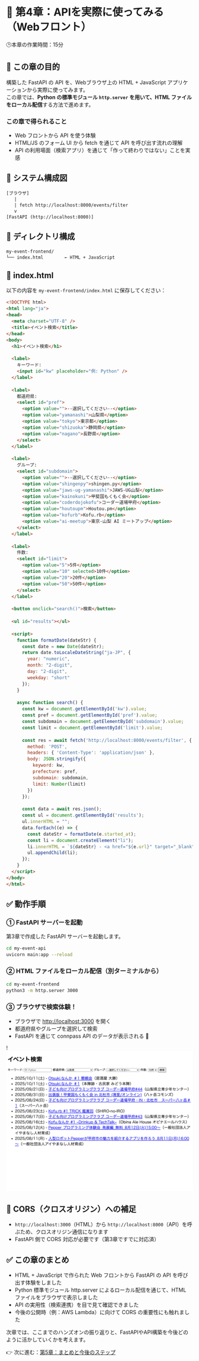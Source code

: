 # 📘 第4章：APIを実際に使ってみる（Webフロント）
🕒本章の作業時間：15分

## 🎯 この章の目的
構築した FastAPI の API を、Webブラウザ上の HTML + JavaScript アプリケーションから実際に使ってみます。  
この章では、**Python の標準モジュール `http.server` を用いて、HTML ファイルをローカル配信**する方法で進めます。

### この章で得られること

* Web フロントから API を使う体験
* HTML/JS のフォーム UI から fetch を通じて API を呼び出す流れの理解
* API の利用場面（検索アプリ）を通じて「作って終わりではない」ことを実感

## 🧭 システム構成図

```plaintext
[ブラウザ]
   |
   | fetch http://localhost:8000/events/filter
   v
[FastAPI (http://localhost:8000)]
```

## 🧱 ディレクトリ構成

```plaintext
my-event-frontend/
└── index.html        ← HTML + JavaScript
```

## 📄 index.html
以下の内容を `my-event-frontend/index.html` に保存してください：

```html
<!DOCTYPE html>
<html lang="ja">
<head>
  <meta charset="UTF-8" />
  <title>イベント検索</title>
</head>
<body>
  <h1>イベント検索</h1>

  <label>
    キーワード:
    <input id="kw" placeholder="例: Python" />
  </label>

  <label>
    都道府県:
    <select id="pref">
      <option value="">--選択してください--</option>
      <option value="yamanashi">山梨県</option>
      <option value="tokyo">東京都</option>
      <option value="shizuoka">静岡県</option>
      <option value="nagano">長野県</option>
    </select>
  </label>

  <label>
    グループ:
    <select id="subdomain">
      <option value="">--選択してください--</option>
      <option value="shingenpy">shingen.py</option>
      <option value="jaws-ug-yamanashi">JAWS-UG山梨</option>
      <option value="kainokuni">甲斐国もくもく会</option>
      <option value="coderdojokofu">コーダー道場甲府</option>
      <option value="houtoupm">Houtou.pm</option>
      <option value="kofurb">Kofu.rb</option>
      <option value="ai-meetup">東京-山梨 AI ミートアップ</option>
    </select>
  </label>

  <label>
    件数:
    <select id="limit">
      <option value="5">5件</option>
      <option value="10" selected>10件</option>
      <option value="20">20件</option>
      <option value="50">50件</option>
    </select>
  </label>

  <button onclick="search()">検索</button>

  <ul id="results"></ul>

  <script>
    function formatDate(dateStr) {
      const date = new Date(dateStr);
      return date.toLocaleDateString("ja-JP", {
        year: "numeric",
        month: "2-digit",
        day: "2-digit",
        weekday: "short"
      });
    }

    async function search() {
      const kw = document.getElementById('kw').value;
      const pref = document.getElementById('pref').value;
      const subdomain = document.getElementById('subdomain').value;
      const limit = document.getElementById('limit').value;

      const res = await fetch('http://localhost:8000/events/filter', {
        method: 'POST',
        headers: { 'Content-Type': 'application/json' },
        body: JSON.stringify({
          keyword: kw,
          prefecture: pref,
          subdomain: subdomain,
          limit: Number(limit)
        })
      });

      const data = await res.json();
      const ul = document.getElementById('results');
      ul.innerHTML = "";
      data.forEach((e) => {
        const dateStr = formatDate(e.started_at);
        const li = document.createElement("li");
        li.innerHTML = `${dateStr} - <a href="${e.url}" target="_blank">${e.title}</a>（${e.place ?? '場所未定'}）`;
        ul.appendChild(li);
      });
    }
  </script>
</body>
</html>
```

## ✅ 動作手順

### ① FastAPI サーバーを起動
第3章で作成した FastAPI サーバーを起動します。
```bash
cd my-event-api
uvicorn main:app --reload
```

### ② HTML ファイルをローカル配信（別ターミナルから）
```bash
cd my-event-frontend
python3 -m http.server 3000
```

### ③ ブラウザで検索体験！

* ブラウザで [http://localhost:3000](http://localhost:3000) を開く
* 都道府県やグループを選択して検索
* FastAPI を通じて connpass API のデータが表示される 🎉

!![イベント検索画面](images/event-app-sample.png)

## 🧩 CORS（クロスオリジン）への補足
* `http://localhost:3000`（HTML）から `http://localhost:8000`（API）を呼ぶため、クロスオリジン通信になります
* FastAPI 側で CORS 対応が必要です（第3章ですでに対応済）

## ✅ この章のまとめ

* HTML + JavaScript で作られた Web フロントから FastAPI の API を呼び出す体験をしました
* Python 標準モジュール http.server によるローカル配信を通じて、HTML ファイルをブラウザで表示しました
* API の実用性（検索連携）を目で見て確認できました
* 今後の公開時（例：AWS Lambda）に向けて CORS の重要性にも触れました

次章では、ここまでのハンズオンの振り返りと、FastAPIやAPI構築を今後どのように活かしていくかを考えます。

👉 次に進む：[第5章：まとめと今後のステップ](5_summary.md)
